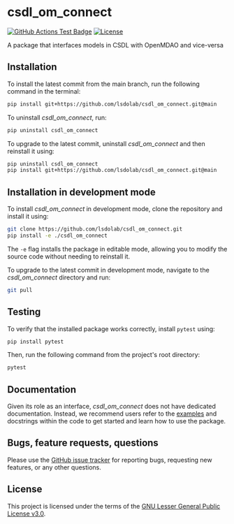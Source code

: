 # csdl_om_connect

[![GitHub Actions Test Badge](https://github.com/LSDOlab/csdl_om_connect/actions/workflows/install_test.yml/badge.svg)](https://github.com/LSDOlab/csdl_om_connect/actions)
[![License](https://img.shields.io/badge/License-GNU_LGPL_v3-blue.svg)](https://www.gnu.org/licenses/lgpl-3.0)

A package that interfaces models in CSDL with OpenMDAO and vice-versa

## Installation

To install the latest commit from the main branch, run the following command in the terminal:
```sh
pip install git+https://github.com/lsdolab/csdl_om_connect.git@main
```

To uninstall *csdl_om_connect*, run:
```sh
pip uninstall csdl_om_connect
```

To upgrade to the latest commit, uninstall *csdl_om_connect* and then reinstall it using:
```sh
pip uninstall csdl_om_connect
pip install git+https://github.com/lsdolab/csdl_om_connect.git@main
```

## Installation in development mode

To install *csdl_om_connect* in development mode, clone the repository and install it using:
```sh
git clone https://github.com/lsdolab/csdl_om_connect.git
pip install -e ./csdl_om_connect
```
The `-e` flag installs the package in editable mode, 
allowing you to modify the source code without needing to reinstall it.

To upgrade to the latest commit in development mode, navigate to the *csdl_om_connect* directory and run:
```sh
git pull
```

## Testing
To verify that the installed package works correctly, install `pytest` using:
```sh
pip install pytest
```

Then, run the following command from the project's root directory:
```sh
pytest
```

## Documentation
Given its role as an interface, *csdl_om_connect* does not have dedicated documentation.
Instead, we recommend users refer to the [examples](https://github.com/LSDOlab/csdl_om_connect/tree/main/examples) 
and docstrings within the code to get started and learn how to use the package.

## Bugs, feature requests, questions
Please use the [GitHub issue tracker](https://github.com/LSDOlab/csdl_om_connect/issues) 
for reporting bugs, requesting new features, or any other questions.

## License
This project is licensed under the terms of the [GNU Lesser General Public License v3.0](https://github.com/LSDOlab/csdl_om_connect/blob/main/LICENSE.txt).